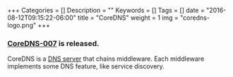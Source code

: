 +++
Categories = []
Description = ""
Keywords = []
Tags = []
date = "2016-08-12T09:15:22-06:00"
title = "CoreDNS"
weight = 1
img = "coredns-logo.png"
+++

### [CoreDNS-007](https://blog.coredns.io/2017/05/03/coredns-007-release/) is released.

CoreDNS is a [DNS server](https://en.wikipedia.org/wiki/Name_server) that chains middleware. Each
middleware implements some DNS feature, like service discovery.

